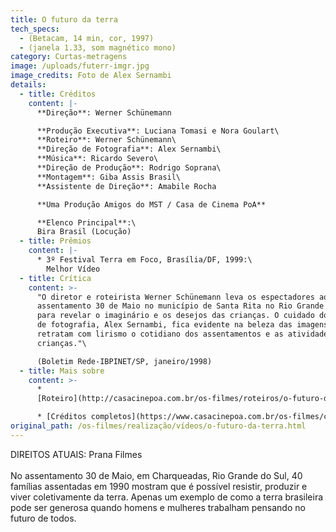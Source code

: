 ```yaml
---
title: O futuro da terra
tech_specs:
  - (Betacam, 14 min, cor, 1997)
  - (janela 1.33, som magnético mono)
category: Curtas-metragens
image: /uploads/futerr-imgr.jpg
image_credits: Foto de Alex Sernambi
details:
  - title: Créditos
    content: |-
      **Direção**: Werner Schünemann

      **Produção Executiva**: Luciana Tomasi e Nora Goulart\
      **Roteiro**: Werner Schünemann\
      **Direção de Fotografia**: Alex Sernambi\
      **Música**: Ricardo Severo\
      **Direção de Produção**: Rodrigo Soprana\
      **Montagem**: Giba Assis Brasil\
      **Assistente de Direção**: Amabile Rocha

      **Uma Produção Amigos do MST / Casa de Cinema PoA**

      **Elenco Principal**:\
      Bira Brasil (Locução)
  - title: Prêmios
    content: |-
      * 3º Festival Terra em Foco, Brasília/DF, 1999:\
        Melhor Vídeo
  - title: Crítica
    content: >-
      "O diretor e roteirista Werner Schünemann leva os espectadores ao
      assentamento 30 de Maio no município de Santa Rita no Rio Grande do Sul
      para revelar o imaginário e os desejos das crianças. O cuidado do diretor
      de fotografia, Alex Sernambi, fica evidente na beleza das imagens que
      retratam com lirismo o cotidiano dos assentamentos e as atividades das
      crianças."\

      (Boletim Rede-IBPINET/SP, janeiro/1998)
  - title: Mais sobre
    content: >-
      *
      [Roteiro](http://casacinepoa.com.br/os-filmes/roteiros/o-futuro-da-terra)

      * [Créditos completos](https://www.casacinepoa.com.br/os-filmes/curtas/o-futuro-da-terra-créditos.html)
original_path: /os-filmes/realização/vídeos/o-futuro-da-terra.html
---
```

D﻿IREITOS ATUAIS: Prana Filmes\
\
No assentamento 30 de Maio, em Charqueadas, Rio Grande do Sul, 40 famílias assentadas em 1990 mostram que é possível resistir, produzir e viver coletivamente da terra. Apenas um exemplo de como a terra brasileira pode ser generosa quando homens e mulheres trabalham pensando no futuro de todos.